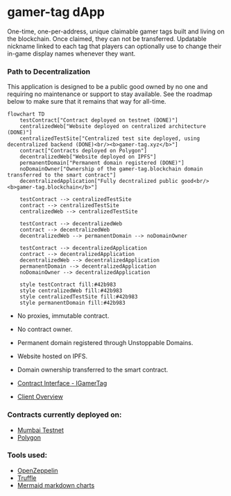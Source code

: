 # gamer-tag dApp

One-time, one-per-address, unique claimable gamer tags built and living on the blockchain. Once claimed, they can not be transferred.
Updatable nickname linked to each tag that players can optionally use to change their in-game display names whenever they want.

### Path to Decentralization
This application is designed to be a public good owned by no one and requiring no maintenance or support to stay available. 
See the roadmap below to make sure that it remains that way for all-time. 
```mermaid
flowchart TD
	testContract["Contract deployed on testnet (DONE)"]
	centralizedWeb["Website deployed on centralized architecture (DONE)"]
	centralizedTestSite["Centralized test site deployed, using decentralized backend (DONE)<br/><b>gamer-tag.xyz</b>"]
	contract["Contracts deployed on Polygon"]
	decentralizedWeb["Website deployed on IPFS"]
	permanentDomain["Permanent domain registered (DONE)"]
	noDomainOwner["Ownership of the gamer-tag.blockchain domain transferred to the smart contract"]
	decentralizedApplication["Fully decntralized public good<br/><b>gamer-tag.blockchain</b>"]
	
	testContract --> centralizedTestSite
	contract --> centralizedTestSite
	centralizedWeb --> centralizedTestSite
	
	testContract --> decentralizedWeb
	contract --> decentralizedWeb
	decentralizedWeb --> permanentDomain --> noDomainOwner
	
	testContract --> decentralizedApplication
	contract --> decentralizedApplication
	decentralizedWeb --> decentralizedApplication
	permanentDomain --> decentralizedApplication
	noDomainOwner --> decentralizedApplication
	
	style testContract fill:#42b983
	style centralizedWeb fill:#42b983
	style centralizedTestSite fill:#42b983
	style permanentDomain fill:#42b983
```
- No proxies, immutable contract. 
- No contract owner.
- Permanent domain registered through Unstoppable Domains.
- Website hosted on IPFS. 
- Domain ownership transferred to the smart contract.

- [Contract Interface - IGamerTag](contracts/IGamerTag.sol)
- [Client Overview](client/README.md)

### Contracts currently deployed on:
- [Mumbai Testnet](https://mumbai.polygonscan.com/address/TODO)
- [Polygon](https://polygonscan.com/address/TODO)

### Tools used:
- [OpenZeppelin](https://docs.openzeppelin.com/contracts/4.x/)
- [Truffle](https://trufflesuite.com/)
- [Mermaid markdown charts](https://mermaid-js.github.io/mermaid/#/flowchart)